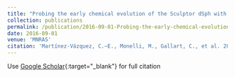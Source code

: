 ```yaml
---
title: "Probing the early chemical evolution of the Sculptor dSph with purely old stellar tracers"
collection: publications
permalink: /publication/2016-09-01-Probing-the-early-chemical-evolution-of-the-Sculptor-dSph-with-purely-old-stellar-tracers
date: 2016-09-01
venue: 'MNRAS'
citation: 'Martínez-Vázquez, C.~E., Monelli, M., Gallart, C., et al. 2016, MNRAS, 461, L41'
---
```

Use [Google Scholar](https://scholar.google.com/scholar?q=Probing+the+early+chemical+evolution+of+the+Sculptor+dSph+with+purely+old+stellar+tracers){:target="_blank"} for full citation
